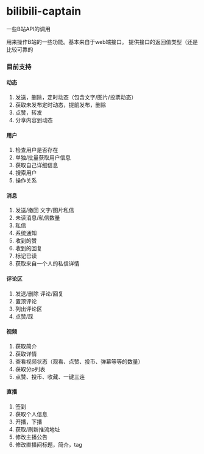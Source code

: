 # bilibili-captain
一些B站API的调用

用来操作B站的一些功能。基本来自于web端接口。
提供接口的返回值类型（还是比较可靠的

### 目前支持
#### 动态
1. 发送，删除，定时动态（包含文字/图片/投票动态）
2. 获取未发布定时动态，提前发布，删除
3. 点赞，转发
4. 分享内容到动态

#### 用户
1. 检查用户是否存在
2. 单独/批量获取用户信息
3. 获取自己详细信息
4. 搜索用户
5. 操作关系

#### 消息
1. 发送/撤回 文字/图片私信
2. 未读消息/私信数量
3. 私信
4. 系统通知
5. 收到的赞
6. 收到的回复
7. 标记已读
8. 获取来自一个人的私信详情

#### 评论区
1. 发送/删除 评论/回复
2. 置顶评论
3. 列出评论区
4. 点赞/踩


#### 视频
1. 获取简介
2. 获取详情
3. 查看视频状态（观看、点赞、投币、弹幕等等的数量）
4. 获取分p列表
5. 点赞、投币、收藏、一键三连

#### 直播
1. 签到
2. 获取个人信息
3. 开播，下播
4. 获取/刷新推流地址
5. 修改主播公告
6. 修改直播间标题，简介，tag